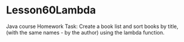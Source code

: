# Lesson60Lambda
Java course Homework
Task:
Create a book list and sort books by title,
(with the same names - by the author) using the lambda function.
